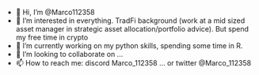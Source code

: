 - 👋 Hi, I’m @Marco112358
- 👀 I’m interested in everything. TradFi background (work at a mid sized asset manager in strategic asset allocation/portfolio advice). But spend my free time in crypto
- 🌱 I’m currently working on my python skills, spending some time in R.
- 💞️ I’m looking to collaborate on ...
- 📫 How to reach me: discord Marco_112358  ... or twitter @Marco_112358

<!---
Marco112358/Marco112358 is a ✨ special ✨ repository because its `README.md` (this file) appears on your GitHub profile.
You can click the Preview link to take a look at your changes.
--->
